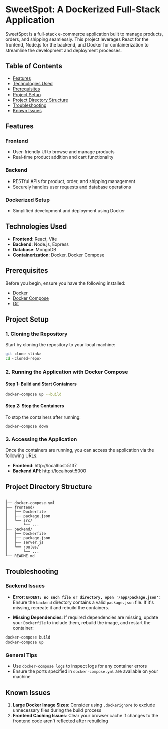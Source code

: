 # SweetSpot: A Dockerized Full-Stack Application

SweetSpot is a full-stack e-commerce application built to manage products, orders, and shipping seamlessly. This project leverages React for the frontend, Node.js for the backend, and Docker for containerization to streamline the development and deployment processes.

## Table of Contents

- [Features](#features)
- [Technologies Used](#technologies-used)
- [Prerequisites](#prerequisites)
- [Project Setup](#project-setup)
- [Project Directory Structure](#project-directory-structure)
- [Troubleshooting](#troubleshooting)
- [Known Issues](#known-issues)

## Features

### Frontend
- User-friendly UI to browse and manage products
- Real-time product addition and cart functionality

### Backend
- RESTful APIs for product, order, and shipping management
- Securely handles user requests and database operations

### Dockerized Setup
- Simplified development and deployment using Docker

## Technologies Used

- **Frontend**: React, Vite
- **Backend**: Node.js, Express
- **Database**: MongoDB
- **Containerization**: Docker, Docker Compose

## Prerequisites

Before you begin, ensure you have the following installed:
- [Docker](https://docs.docker.com/engine/install/)
- [Docker Compose](https://docs.docker.com/compose/install/)
- [Git](https://git-scm.com/downloads)

## Project Setup

### 1. Cloning the Repository

Start by cloning the repository to your local machine:

```bash
git clone <link>
cd <cloned-repo>
```

### 2. Running the Application with Docker Compose

#### Step 1: Build and Start Containers

```bash
docker-compose up --build
```

#### Step 2: Stop the Containers

To stop the containers after running:

```bash
docker-compose down
```

### 3. Accessing the Application

Once the containers are running, you can access the application via the following URLs:
- **Frontend**: http://localhost:5137
- **Backend API**: http://localhost:5000

## Project Directory Structure

```
.
├── docker-compose.yml
├── frontend/
│   ├── Dockerfile
│   ├── package.json
│   └── src/
│       └── ...
├── backend/
│   ├── Dockerfile
│   ├── package.json
│   ├── server.js
│   └── routes/
│       └── ...
└── README.md
```

## Troubleshooting

### Backend Issues

- **Error: `ENOENT: no such file or directory, open '/app/package.json'`**: Ensure the `backend` directory contains a valid `package.json` file. If it's missing, recreate it and rebuild the containers.

- **Missing Dependencies**: If required dependencies are missing, update your `Dockerfile` to include them, rebuild the image, and restart the container:

```bash
docker-compose build
docker-compose up
```

### General Tips

- Use `docker-compose logs` to inspect logs for any container errors
- Ensure the ports specified in `docker-compose.yml` are available on your machine

## Known Issues

1. **Large Docker Image Sizes**: Consider using `.dockerignore` to exclude unnecessary files during the build process
2. **Frontend Caching Issues**: Clear your browser cache if changes to the frontend code aren't reflected after rebuilding
